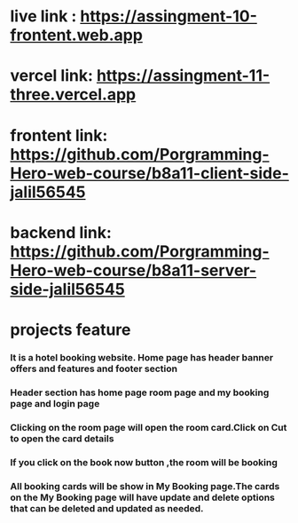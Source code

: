  # live link : https://assingment-10-frontent.web.app
 # vercel link: https://assingment-11-three.vercel.app
 #  frontent link: https://github.com/Porgramming-Hero-web-course/b8a11-client-side-jalil56545
 #  backend link: https://github.com/Porgramming-Hero-web-course/b8a11-server-side-jalil56545
  
 # projects feature
### It is a hotel booking website.  Home page has header banner offers and features and footer section
### Header section has home page room page and my booking page and login page
###   Clicking on the room page will open the room card.Click on Cut to open the card details
### If you click on the book now button ,the room will be booking
 ### All booking cards will be  show in My Booking page.The cards on the My Booking page will have update and delete options that can be deleted and updated as needed.
 